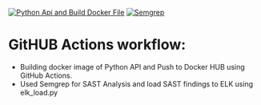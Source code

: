 [![Python Api and Build Docker File](https://github.com/gahlaut99/githubaction/actions/workflows/ci.yml/badge.svg)](https://github.com/gahlaut99/githubaction/actions/workflows/ci.yml)
[![Semgrep](https://github.com/gahlaut99/githubaction/actions/workflows/semgrep.yml/badge.svg)](https://github.com/gahlaut99/githubaction/actions/workflows/semgrep.yml)
# GitHUB Actions workflow: 
- Building docker image of Python API and Push to Docker HUB using GitHub Actions.  
- Used Semgrep for SAST Analysis and load SAST findings to ELK using elk_load.py
